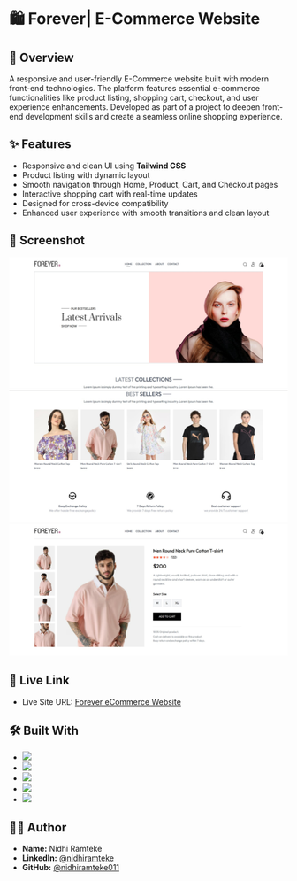 # 🛍️ Forever| E-Commerce Website


## 🧾 Overview
A responsive and user-friendly E-Commerce website built with modern front-end technologies. The platform features essential e-commerce functionalities like product listing, shopping cart, checkout, and user experience enhancements. Developed as part of a project to deepen front-end development skills and create a seamless online shopping experience.


## ✨ Features
- Responsive and clean UI using **Tailwind CSS**
- Product listing with dynamic layout
- Smooth navigation through Home, Product, Cart, and Checkout pages
- Interactive shopping cart with real-time updates
- Designed for cross-device compatibility
- Enhanced user experience with smooth transitions and clean layout

## 📸 Screenshot
![screenshot of the collection pack](frontend/src/assets/screenshot1.jpeg)
![screenshot of collection pack preview](frontend/src/assets/screenshot2.jpeg)
![screenshot of collection pack preview](frontend/src/assets/screenshot3.jpeg)




## 🔗 Live Link
- Live Site URL: [Forever eCommerce Website](https://forever-theta-gold.vercel.app/)

## 🛠️ Built With
- <img src="https://img.shields.io/badge/HTML5-%23E34F26.svg?style=flat-square&logo=html5&logoColor=white" />
- <img src="https://img.shields.io/badge/CSS3-%231572B6.svg?style=flat-square&logo=css3&logoColor=white" />
- <img src="https://img.shields.io/badge/JavaScript-%23F7DF1E.svg?style=flat-square&logo=javascript&logoColor=black" />
- <img src="https://img.shields.io/badge/Tailwind-%2338B2AC.svg?style=flat-square&logo=tailwind-css&logoColor=white" />
- <img src="https://img.shields.io/badge/React-%2361DAFB.svg?style=flat-square&logo=react&logoColor=black" />

## 👨‍💻 Author

- **Name:** Nidhi Ramteke
- **LinkedIn:** [@nidhiramteke](https://www.linkedin.com/in/nidhi-ramteke-24nr/)
- **GitHub:** [@nidhiramteke011](https://github.com/nidhiramteke011)
